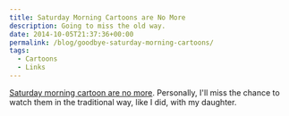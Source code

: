 ```yaml
---
title: Saturday Morning Cartoons are No More
description: Going to miss the old way.
date: 2014-10-05T21:37:36+00:00
permalink: /blog/goodbye-saturday-morning-cartoons/
tags:
  - Cartoons
  - Links
---
```


[Saturday morning cartoon are no more](http://www.washingtonpost.com/news/morning-mix/wp/2014/09/30/saturday-morning-cartoons-are-no-more/). Personally, I'll miss the chance to watch them in the traditional way, like I did, with my daughter.